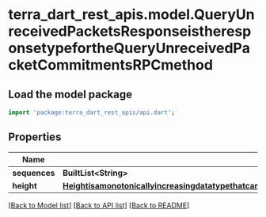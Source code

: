 # terra_dart_rest_apis.model.QueryUnreceivedPacketsResponseistheresponsetypefortheQueryUnreceivedPacketCommitmentsRPCmethod

## Load the model package
```dart
import 'package:terra_dart_rest_apis/api.dart';
```

## Properties
Name | Type | Description | Notes
------------ | ------------- | ------------- | -------------
**sequences** | **BuiltList&lt;String&gt;** |  | [optional] 
**height** | [**HeightisamonotonicallyincreasingdatatypethatcanbecomparedagainstanotherHeightforthepurposesofupdatingandfreezingclients**](HeightisamonotonicallyincreasingdatatypethatcanbecomparedagainstanotherHeightforthepurposesofupdatingandfreezingclients.md) |  | [optional] 

[[Back to Model list]](../README.md#documentation-for-models) [[Back to API list]](../README.md#documentation-for-api-endpoints) [[Back to README]](../README.md)


